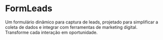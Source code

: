# FormLeads
Um formulário dinâmico para captura de leads, projetado para simplificar a coleta de dados e integrar com ferramentas de marketing digital. Transforme cada interação em oportunidade.
